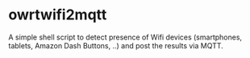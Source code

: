 # owrtwifi2mqtt
A simple shell script to detect presence of Wifi devices (smartphones, tablets, Amazon Dash Buttons, ..) and post the results via MQTT. 
